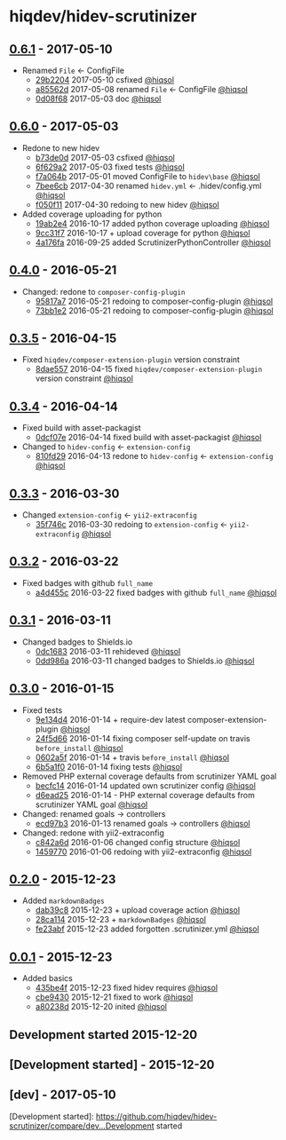 # hiqdev/hidev-scrutinizer

## [0.6.1] - 2017-05-10

- Renamed `File` <- ConfigFile
    - [29b2204] 2017-05-10 csfixed [@hiqsol]
    - [a85562d] 2017-05-08 renamed `File` <- ConfigFile [@hiqsol]
    - [0d08f68] 2017-05-03 doc [@hiqsol]

## [0.6.0] - 2017-05-03

- Redone to new hidev
    - [b73de0d] 2017-05-03 csfixed [@hiqsol]
    - [6f629a2] 2017-05-03 fixed tests [@hiqsol]
    - [f7a064b] 2017-05-01 moved ConfigFile to `hidev\base` [@hiqsol]
    - [7bee6cb] 2017-04-30 renamed `hidev.yml` <- .hidev/config.yml [@hiqsol]
    - [f050f11] 2017-04-30 redoing to new hidev [@hiqsol]
- Added coverage uploading for python
    - [19ab2e4] 2016-10-17 added python coverage uploading [@hiqsol]
    - [9cc31f7] 2016-10-17 + upload coverage for python [@hiqsol]
    - [4a176fa] 2016-09-25 added ScrutinizerPythonController [@hiqsol]

## [0.4.0] - 2016-05-21

- Changed: redone to `composer-config-plugin`
    - [95817a7] 2016-05-21 redoing to composer-config-plugin [@hiqsol]
    - [73bb1e2] 2016-05-21 redoing to composer-config-plugin [@hiqsol]

## [0.3.5] - 2016-04-15

- Fixed `hiqdev/composer-extension-plugin` version constraint
    - [8dae557] 2016-04-15 fixed `hiqdev/composer-extension-plugin` version constraint [@hiqsol]

## [0.3.4] - 2016-04-14

- Fixed build with asset-packagist
    - [0dcf07e] 2016-04-14 fixed build with asset-packagist [@hiqsol]
- Changed to `hidev-config` <- `extension-config`
    - [810fd29] 2016-04-13 redone to `hidev-config` <- `extension-config` [@hiqsol]

## [0.3.3] - 2016-03-30

- Changed `extension-config` <- `yii2-extraconfig`
    - [35f746c] 2016-03-30 redoing to `extension-config` <- `yii2-extraconfig` [@hiqsol]

## [0.3.2] - 2016-03-22

- Fixed badges with github `full_name`
    - [a4d455c] 2016-03-22 fixed badges with github `full_name` [@hiqsol]

## [0.3.1] - 2016-03-11

- Changed badges to Shields.io
    - [0dc1683] 2016-03-11 rehideved [@hiqsol]
    - [0dd986a] 2016-03-11 changed badges to Shields.io [@hiqsol]

## [0.3.0] - 2016-01-15

- Fixed tests
    - [9e134d4] 2016-01-14 + require-dev latest composer-extension-plugin [@hiqsol]
    - [24f5d66] 2016-01-14 fixing composer self-update on travis `before_install` [@hiqsol]
    - [0602a5f] 2016-01-14 + travis `before_install` [@hiqsol]
    - [6b5a1f0] 2016-01-14 fixing tests [@hiqsol]
- Removed PHP external coverage defaults from scrutinizer YAML goal
    - [becfc14] 2016-01-14 updated own scrutinizer config [@hiqsol]
    - [d6ead25] 2016-01-14 - PHP external coverage defaults from scrutinizer YAML goal [@hiqsol]
- Changed: renamed goals -> controllers
    - [ecd97b3] 2016-01-13 renamed goals -> controllers [@hiqsol]
- Changed: redone with yii2-extraconfig
    - [c842a6d] 2016-01-06 changed config structure [@hiqsol]
    - [1459770] 2016-01-06 redoing with yii2-extraconfig [@hiqsol]

## [0.2.0] - 2015-12-23

- Added `markdownBadges`
    - [dab39c8] 2015-12-23 + upload coverage action [@hiqsol]
    - [28ca114] 2015-12-23 + `markdownBadges` [@hiqsol]
    - [fe23abf] 2015-12-23 added forgotten .scrutinizer.yml [@hiqsol]

## [0.0.1] - 2015-12-23

- Added basics
    - [435be4f] 2015-12-23 fixed hidev requires [@hiqsol]
    - [cbe9430] 2015-12-21 fixed to work [@hiqsol]
    - [a80238d] 2015-12-20 inited [@hiqsol]
## Development started 2015-12-20

## [Development started] - 2015-12-20

## [dev] - 2017-05-10

[@hiqsol]: https://github.com/hiqsol
[sol@hiqdev.com]: https://github.com/hiqsol
[@SilverFire]: https://github.com/SilverFire
[d.naumenko.a@gmail.com]: https://github.com/SilverFire
[@tafid]: https://github.com/tafid
[andreyklochok@gmail.com]: https://github.com/tafid
[@BladeRoot]: https://github.com/BladeRoot
[bladeroot@gmail.com]: https://github.com/BladeRoot
[95817a7]: https://github.com/hiqdev/hidev-scrutinizer/commit/95817a7
[73bb1e2]: https://github.com/hiqdev/hidev-scrutinizer/commit/73bb1e2
[8dae557]: https://github.com/hiqdev/hidev-scrutinizer/commit/8dae557
[0dcf07e]: https://github.com/hiqdev/hidev-scrutinizer/commit/0dcf07e
[810fd29]: https://github.com/hiqdev/hidev-scrutinizer/commit/810fd29
[35f746c]: https://github.com/hiqdev/hidev-scrutinizer/commit/35f746c
[a4d455c]: https://github.com/hiqdev/hidev-scrutinizer/commit/a4d455c
[0dc1683]: https://github.com/hiqdev/hidev-scrutinizer/commit/0dc1683
[0dd986a]: https://github.com/hiqdev/hidev-scrutinizer/commit/0dd986a
[9e134d4]: https://github.com/hiqdev/hidev-scrutinizer/commit/9e134d4
[24f5d66]: https://github.com/hiqdev/hidev-scrutinizer/commit/24f5d66
[0602a5f]: https://github.com/hiqdev/hidev-scrutinizer/commit/0602a5f
[6b5a1f0]: https://github.com/hiqdev/hidev-scrutinizer/commit/6b5a1f0
[becfc14]: https://github.com/hiqdev/hidev-scrutinizer/commit/becfc14
[d6ead25]: https://github.com/hiqdev/hidev-scrutinizer/commit/d6ead25
[ecd97b3]: https://github.com/hiqdev/hidev-scrutinizer/commit/ecd97b3
[c842a6d]: https://github.com/hiqdev/hidev-scrutinizer/commit/c842a6d
[1459770]: https://github.com/hiqdev/hidev-scrutinizer/commit/1459770
[dab39c8]: https://github.com/hiqdev/hidev-scrutinizer/commit/dab39c8
[28ca114]: https://github.com/hiqdev/hidev-scrutinizer/commit/28ca114
[fe23abf]: https://github.com/hiqdev/hidev-scrutinizer/commit/fe23abf
[435be4f]: https://github.com/hiqdev/hidev-scrutinizer/commit/435be4f
[cbe9430]: https://github.com/hiqdev/hidev-scrutinizer/commit/cbe9430
[a80238d]: https://github.com/hiqdev/hidev-scrutinizer/commit/a80238d
[7bee6cb]: https://github.com/hiqdev/hidev-scrutinizer/commit/7bee6cb
[f050f11]: https://github.com/hiqdev/hidev-scrutinizer/commit/f050f11
[19ab2e4]: https://github.com/hiqdev/hidev-scrutinizer/commit/19ab2e4
[9cc31f7]: https://github.com/hiqdev/hidev-scrutinizer/commit/9cc31f7
[4a176fa]: https://github.com/hiqdev/hidev-scrutinizer/commit/4a176fa
[Under development]: https://github.com/hiqdev/hidev-scrutinizer/compare/0.6.0...HEAD
[0.4.0]: https://github.com/hiqdev/hidev-scrutinizer/compare/0.3.5...0.4.0
[0.3.5]: https://github.com/hiqdev/hidev-scrutinizer/compare/0.3.4...0.3.5
[0.3.4]: https://github.com/hiqdev/hidev-scrutinizer/compare/0.3.3...0.3.4
[0.3.3]: https://github.com/hiqdev/hidev-scrutinizer/compare/0.3.2...0.3.3
[0.3.2]: https://github.com/hiqdev/hidev-scrutinizer/compare/0.3.1...0.3.2
[0.3.1]: https://github.com/hiqdev/hidev-scrutinizer/compare/0.3.0...0.3.1
[0.3.0]: https://github.com/hiqdev/hidev-scrutinizer/compare/0.2.0...0.3.0
[0.2.0]: https://github.com/hiqdev/hidev-scrutinizer/compare/0.0.1...0.2.0
[0.0.1]: https://github.com/hiqdev/hidev-scrutinizer/releases/tag/0.0.1
[b73de0d]: https://github.com/hiqdev/hidev-scrutinizer/commit/b73de0d
[6f629a2]: https://github.com/hiqdev/hidev-scrutinizer/commit/6f629a2
[f7a064b]: https://github.com/hiqdev/hidev-scrutinizer/commit/f7a064b
[0.6.0]: https://github.com/hiqdev/hidev-scrutinizer/compare/0.4.0...0.6.0
[29b2204]: https://github.com/hiqdev/hidev-scrutinizer/commit/29b2204
[a85562d]: https://github.com/hiqdev/hidev-scrutinizer/commit/a85562d
[0d08f68]: https://github.com/hiqdev/hidev-scrutinizer/commit/0d08f68
[0.6.1]: https://github.com/hiqdev/hidev-scrutinizer/compare/0.6.0...0.6.1
[Development started]: https://github.com/hiqdev/hidev-scrutinizer/compare/dev...Development started
